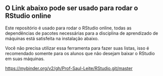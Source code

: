 ## O Link abaixo pode ser usado para rodar o RStudio online

Este repositório é usado para rodar o RStudio online, todas as dependências de pacotes necessárias para a disciplina de aprendizado de máquinas está satisfeita na instalação abaixo. 

Você não precisa utilizar essa ferramenta para fazer suas listas, isso é recomendado somente para os alunos que não desejam baixar o RStudio em suas máquinas.

https://mybinder.org/v2/gh/Prof-Saul-Leite/RStudio.git/master
